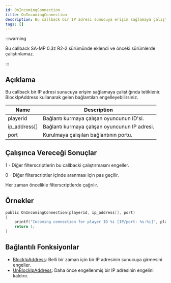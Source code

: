 ```yaml
---
id: OnIncomingConnection
title: OnIncomingConnection
description: Bu callback bir IP adresi sunucuya erişim sağlamaya çalıştığında tetiklenir.
tags: []
---
```


:::warning

Bu callback SA-MP 0.3z R2-2 sürümünde eklendi ve önceki sürümlerde çalıştırılamaz.

:::

## Açıklama

Bu callback bir IP adresi sunucuya erişim sağlamaya çalıştığında tetiklenir. BlockIpAddress kullanarak gelen bağlantıları engelleyebilirsiniz.

| Name         | Description                                   |
| ------------ | --------------------------------------------- |
| playerid     | Bağlantı kurmaya çalışan oyuncunun ID'si.     |
| ip_address[] | Bağlantı kurmaya çalışan oyuncunun IP adresi. |
| port         | Kurulmaya çalışılan bağlantının portu.        |

## Çalışınca Vereceği Sonuçlar

1 - Diğer filterscriptlerin bu callbacki çalıştırmasını engeller.

0 - Diğer filterscriptler içinde aranması için pas geçilir.

Her zaman öncelikle filterscriptlerde çağrılır.

## Örnekler

```c
public OnIncomingConnection(playerid, ip_address[], port)
{
    printf("Incoming connection for player ID %i [IP/port: %s:%i]", playerid, ip_address, port);
    return 1;
}
```

## Bağlantılı Fonksiyonlar

- [BlockIpAddress](../functions/BlockIpAddress.md): Belli bir zaman için bir IP adresinin sunucuya girmesini engeller.
- [UnBlockIpAddress](../functions/UnBlockIpAddress.md): Daha önce engellenmiş bir IP adresinin engelini kaldırır.
